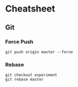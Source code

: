 # Cheatsheet

## Git

### Force Push

```
git push origin master --force
```

### Rebase

```
git checkout experiment
git rebase master
```

